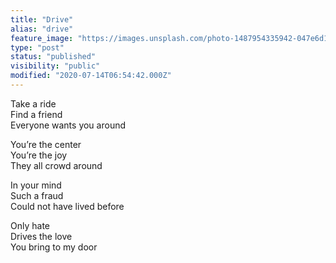 ```yaml
---
title: "Drive"
alias: "drive"
feature_image: "https://images.unsplash.com/photo-1487954335942-047e6d1551ee?ixlib=rb-1.2.1&q=80&fm=jpg&crop=entropy&cs=tinysrgb&w=2000&fit=max&ixid=eyJhcHBfaWQiOjExNzczfQ"
type: "post"
status: "published"
visibility: "public"
modified: "2020-07-14T06:54:42.000Z"
---
```


<p>Take a ride<br>Find a friend<br>Everyone wants you around</p><p>You’re the center<br>You’re the joy<br>They all crowd around</p><p>In your mind<br>Such a fraud <br>Could not have lived before</p><p>Only hate<br>Drives the love<br>You bring to my door</p>
